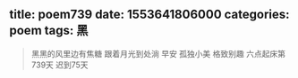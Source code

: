 title: poem739
date: 1553641806000
categories: poem
tags: 黑
---
> 黑黑的风里边有焦糖
跟着月光到处淌
早安
孤独小美
格致别趣
六点起床第739天 迟到75天